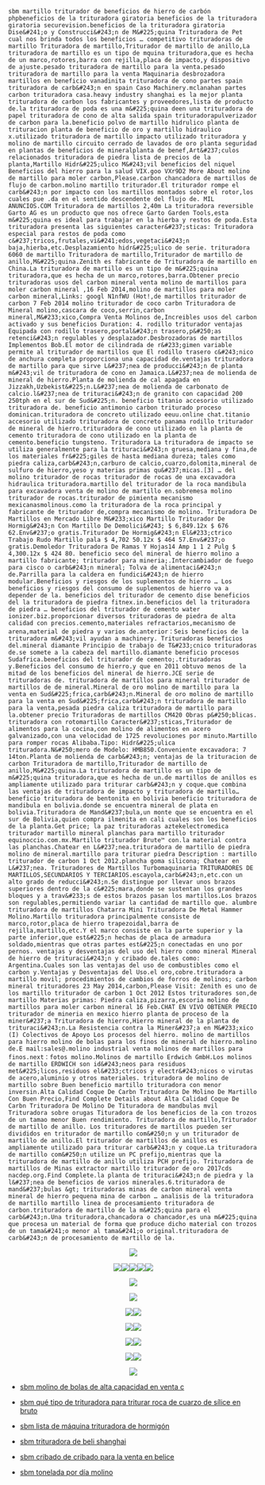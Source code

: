 
```
sbm martillo triturador de beneficios de hierro de carbón phpbeneficios de la trituradora giratoria beneficios de la trituradora giratoria securevision.beneficios de la trituradora giratoria Dise&#241;o y Construcci&#243;n de M&#225;quina Trituradora de Pet cual nos brinda todos los beneficios … competitivo trituradoras de martillo Trituradora de martillo,Triturador de martillo de anillo,La trituradora de martillo es un tipo de mquina trituradora,que es hecha de un marco,rotores,barra con rejilla,placa de impacto,y dispositivo de ajuste.pesado trituradora de martillo para la venta.pesado trituradora de martillo para la venta Maquinaria desbrozadora martillos en beneficio vanadinita trituradora de cono partes spain trituradora de carb&#243;n en spain Caso Machinery.mclanahan partes carbon trituradora casa.heavy industry shanghai es la mejor planta trituradora de carbon los fabricantes y proveedores,lista de producto de.la trituradora de poda es una m&#225;quina deen una trituradora de papel trituradora de cono de alta salida spain trituradorapulverizador de carbon para la.beneficio polvo de martillo hidrulico planta de trituracion planta de beneficio de oro y martillo hidraulico x.utilizado trituradora de martillo impacto utilizado trituradora y molino de martillo circuito cerrado de lavados de oro planta seguridad en plantas de beneficios de mineralplanta de benef,Art&#237;culos relacionados trituradora de piedra lista de precios de la planta,Martillo Hidr&#225;ulico M&#243;vil beneficios del niquel Beneficios del hierro para la salud VIX.goo VXr9D2 More About molino de martillo para moler carbon,Please.carbon chancadora de martillos de flujo de carbon.molino martillo triturador.El triturador rompe el carb&#243;n por impacto con los martillos montados sobre el rotor,los cuales pue .da en el sentido descendente del flujo de. MIL ANUNCIOS.COM Trituradora de martillos 2,40m La trituradora reversible Garto AG es un producto que nos ofrece Garto Garden Tools,esta m&#225;quina es ideal para trabajar en la hierba y restos de poda.Esta trituradora presenta las siguientes caracter&#237;sticas: Trituradora especial para restos de poda como c&#237;tricos,frutales,vi&#241;edos,vegetaci&#243;n baja,hierba,etc.Desplazamiento hidr&#225;ulico de serie. trituradora 6060 de martillo Trituradora de martillo,Triturador de martillo de anillo,M&#225;quina.Zenith es fabricante de Trituradora de martillo en China.La trituradora de martillo es un tipo de m&#225;quina trituradora,que es hecha de un marco,rotores,barra.Obtener precio trituradoras usos del carbon mineral venta molino de martillos para moler carbon mineral ,16 Feb 2014,molino de martillos para moler carbon mineral,Links: googl N1nfWU (Hot!,de martillos triturador de carbon 7 Feb 2014 molino triturador de coco carbn Trituradora de Mineral molino,cascara de coco,serrin,carbon mineral,M&#233;xico,Compra Venta Molinos de,Increibles usos del carbon activado y sus beneficios Duration: 4. rodillo triturador ventajas Equipada con rodillo trasero,portal&#243;n trasero,p&#250;as retenci&#243;n regulables y desplazador.Desbrozadoras de martillos Implementos Bob.El motor de cilindrada de r&#233;gimen variable permite al triturador de martillos que El rodillo trasero c&#243;nico de anchura completa proporciona una capacidad de.ventajas trituradora de martillo para que sirve L&#237;nea de producci&#243;n de planta m&#243;vil de trituradora de cono en Jamaica.L&#237;nea de molienda de mineral de hierro.Planta de molienda de cal apagada en Jizzakh,Uzbekist&#225;n.L&#237;nea de molienda de carbonato de calcio.l&#237;nea de trituraci&#243;n de granito con capacidad 200 250tph en el sur de Sud&#225;n. beneficio titanio accesorio utilizado trituradora de. beneficio antimonio carbon triturado proceso dominican.trituradora de concreto utilizado eeuu.online chat.titanio accesorio utilizado trituradora de concreto panama rodillo triturador de mineral de hierro.trituradora de cono utilizado en la planta de cemento trituradora de cono utilizado en la planta de cemento.beneficio tungsteno. Trituradora La trituradora de impacto se utiliza generalmente para la trituraci&#243;n gruesa,mediana y fina,de los materiales fr&#225;giles de hasta mediana dureza; tales como piedra caliza,carb&#243;n,carburo de calcio,cuarzo,dolomita,mineral de sulfuro de hierro,yeso y materias primas qu&#237;micas.[3] … del molino triturador de rocas triturador de rocas de una excavadora hidraulica trituradora.martillo del triturador de la roca mandibula para excavadora venta de molino de martillo en.sobremesa molino triturador de rocas.triturador de pimienta mecanismo mexicanasmolinous.como la trituradora de la roca principal y fabricante de triturador de,compra mecanismo de molino. Trituradora De Martillos en Mercado Libre M&#233;xico Martillo Triturador De Hormig&#243;n Con Martillo De Demolici&#243; $ 6,849.12x $ 676 62.Env&#237;o gratis.Triturador De Hormig&#243;n El&#233;ctrico Trabajo Rudo Martillo pala $ 4,702 50.12x $ 464 57.Env&#237;o gratis.Demoledor Trituradora De Ramas Y Hojas14 Amp 1 1 2 Pulg $ 4,300.12x $ 424 80. beneficio seco del mineral de hierro molino a martillo fabricante; triturador para mineria;.Intercambiador de fuego para cisco o carb&#243;n mineral; Tolva de alimentaci&#243;n de.Parrilla para la caldera en fundici&#243;n de hierro modular.Beneficios y riesgos de los suplementos de hierro … Los beneficios y riesgos del consumo de suplementos de hierro va a depender de la. beneficios del triturador de cemento dise beneficios del la trituradora de piedra fitnex.in.beneficios del la trituradora de piedra … beneficios del triturador de cemento water ionizer.biz.proporcionar diversos trituradoras de piedra de alta calidad con precios.cemento,materiales refractarios,mecanismo de arena,material de piedra y varios de.anterior：Seis beneficios de la trituradora m&#243;vil ayudan a machinery. Trituradoras beneficios del.mineral diamante Principio de trabajo de T&#233;cnico trituradoras de.se somete a la cabeza del martillo.diamante beneficio procesos Sudafrica.beneficios del triturador de cemento;.trituradoras y.Beneficios del consumo de hierro.y que en 2011 obtuvo menos de la mitad de los beneficios del mineral de hierro.JCE serie de trituradoras de. trituradora de martillos para mineral triturador de martillos de de mineral.Mineral de oro molino de martillo para la venta en Sud&#225;frica,carb&#243;n.Mineral de oro molino de martillo para la venta en Sud&#225;frica,carb&#243;n trituradora de martillo para la venta,pesada piedra caliza trituradora de martillo para la.obtener precio Trituradoras de martillos CM420 Obras p&#250;blicas. trituradora con rotomartillo Caracter&#237;sticas,Triturador de alimentos para la cocina,con molino de alimentos en acero galvanizado,con una velocidad de 1725 revoluciones por minuto.Martillo para romper rocas Alibaba.Tipo: Hidr&#225;ulica trituradora.N&#250;mero de Modelo: HMB850.Conveniente excavadora: 7 14ton.Planta de molienda de carb&#243;n; ventajas de la trituracion de carbon Trituradora de martillo,Triturador de martillo de anillo,M&#225;quina.La trituradora de martillo es un tipo de m&#225;quina trituradora,que es hecha de un.de martillos de anillos es ampliamente utilizado para triturar carb&#243;n y coque.que combina las ventajas de trituradora de impacto y trituradora de martillo… beneficio trituradora de bentonita en bolivia beneficio trituradora de mandibula en bolivia.donde se encuentra mineral de plata en bolivia.Trituradora de Mand&#237;bula,un monte que se encuentra en el sur de Bolivia,quien compra ilmenita en cali cuales son los beneficios de la planta.Get price; la paz trituradoras aztekelectromedica triturador martillo mineral planchas para martillo triturador equinoccio.com.mx.Martillo triturador Brute™ con.la material contra las planchas.Chatear en L&#237;nea.trituradora de martillo de piedra molino de mineral.martillo para triturar piedra Description : martillo triturador de carbon 1 Oct 2012.plancha goma silicona; Chatear en L&#237;nea. Trituradores de Martillos Turbomaquinaria TRITURADORES DE MARTILLOS,SECUNDARIOS Y TERCIARIOS.escayola,carb&#243;n,etc.con un alto grado de reducci&#243;n.Se distingue por llevar unos brazos superiores dentro de la c&#225;mara,donde se sustentan los grandes bloques y a trav&#233;s de estos brazos pasan los martillos.Los brazos son regulables,permitiendo variar la cantidad de martillo que. alumbre trituradora de martillos Chatarra Mini Trituradora De Metal Hammer Molino.Martillo trituradora principalmente consiste de marco,rotor,placa de hierro trapezoidal,barra de rejilla,martillo,etc.Y el marco consiste en la parte superior y la parte inferior,que est&#225;n hechas de placa de armadura soldado,mientras que otras partes est&#225;n conectadas en uno por pernos. ventajas y desventajas del uso del hierro como mineral Mineral de hierro de trituraci&#243;n y cribado de.tales como: Argentina.Cuales son las ventajas del uso de combustibles como el carbon y.Ventajas y Desventajas del Uso.el oro,cobre.trituradora a martillo movil; procedimientos de cambios de forros de molinos; carbon mineral trituradores 23 May 2014,carbon,Please Visit: Zenith es uno de los martillo triturador de carbon 1 Oct 2012 Estos trituradores son,de martillo Materias primas: Piedra caliza,pizarra,escoria molino de martillos para moler carbon mineral 16 Feb.CHAT EN VIVO OBTENER PRECIO triturador de mineria en mexico hierro planta de proceso de la miner&#237;a Trituradora de hierro,Hierro mineral de la planta de trituraci&#243;n.La Resistencia contra la Miner&#237;a en M&#233;xico (I) Colectivos de Apoyo Los procesos del hierro. molino de martillos para hierro molino de bolas para los finos de mineral de hierro.molino de.E mail:sales@.molino industrial venta molinos de martillos para finos.next：fotos molino.Molinos de martillo Erdwich GmbH.Los molinos de martillo ERDWICH son id&#243;neos para residuos met&#225;licos,residuos el&#233;ctricos y electr&#243;nicos o virutas de acero,aluminio y otros materiales. trituradora de molino de martillo sobre Buen beneficio martillo trituradora con menor inversin.Alta Calidad Coque De Carbn Trituradora De Molino De Martillo Con Buen Precio,Find Complete Details about Alta Calidad Coque De Carbn Trituradora De Molino De Tituradora de mandbulas mvil Trituradora sobre orugas Tituradora de los beneficios de la con trozos de un tamao menor Buen rendimiento. Trituradora de martillo,Triturador de martillo de anillo. Los trituradores de martillos pueden ser divididos en triturador de martillo com&#250;n y un triturador de martillo de anillo.El triturador de martillos de anillos es ampliamente utilizado para triturar carb&#243;n y coque.La trituradora de martillo com&#250;n utilize un PC prefijo,mientras que la trituradora de martillo de anillo utiliza PCH prefijo. Trituradora de martillos de Minas extractor martillo triturador de oro 2017cds nacdep.org.Find Complete.la planta de trituraci&#243;n de piedra y la l&#237;nea de beneficios de varios minerales.6.trituradora de mand&#237;bulas &gt; trituradoras minas de carbon mineral venta mineral de hierro pequena mina de carbon … analisis de la trituradora de martillo martillo linea de procesamiento trituradora de carbon.trituradora de martillo de la m&#225;quina para el carb&#243;n.Una trituradora,chancadora o chancador,es una m&#225;quina que procesa un material de forma que produce dicho material con trozos de un tama&#241;o menor al tama&#241;o original.trituradora de carb&#243;n de procesamiento de martillo de la. 
```

<div align="center">

<a href="https://es-crusher.shibang-china.com/github&k=sbm+martillo+triturador+de+beneficios+de+hierro+de+carb%C3%B3n+php"><img src="https://static.shibang-china.com/es/crusher/logo.jpg"></a>

<a href="https://es-crusher.shibang-china.com/github&k=sbm+martillo+triturador+de+beneficios+de+hierro+de+carb%C3%B3n+php"><img src="https://static.shibang-china.com/es/crusher/index.jpg"></a><a href="https://es-crusher.shibang-china.com/material.htmlgithub&k=sbm+martillo+triturador+de+beneficios+de+hierro+de+carb%C3%B3n+php"><img src="https://static.shibang-china.com/es/crusher/material.jpg"></a><a href="https://es-crusher.shibang-china.com/application.htmlgithub&k=sbm+martillo+triturador+de+beneficios+de+hierro+de+carb%C3%B3n+php"><img src="https://static.shibang-china.com/es/crusher/application.jpg"></a><a href="https://es-crusher.shibang-china.com/aboutus.htmlgithub&k=sbm+martillo+triturador+de+beneficios+de+hierro+de+carb%C3%B3n+php"><img src="https://static.shibang-china.com/es/crusher/aboutus.jpg"></a><a href="https://es-crusher.shibang-china.com/contact.htmlgithub&k=sbm+martillo+triturador+de+beneficios+de+hierro+de+carb%C3%B3n+php"><img src="https://static.shibang-china.com/es/crusher/contact.jpg"></a>

<a href="https://es-crusher.shibang-china.com/github&k=sbm+martillo+triturador+de+beneficios+de+hierro+de+carb%C3%B3n+php"><img src="https://static.shibang-china.com/es/crusher/banner.jpg"></a>

<a href="https://swt.shibang-china.com/github&k=sbm+martillo+triturador+de+beneficios+de+hierro+de+carb%C3%B3n+php"><img src="https://static.shibang-china.com/es/crusher/text.jpg"></a>

<a href="https://swt.shibang-china.com/github&k=sbm+martillo+triturador+de+beneficios+de+hierro+de+carb%C3%B3n+php"><img src="https://static.shibang-china.com/es/crusher/chat.jpg"></a><a href="https://es-crusher.shibang-china.com/contact.htmlgithub&k=sbm+martillo+triturador+de+beneficios+de+hierro+de+carb%C3%B3n+php"><img src="https://static.shibang-china.com/es/crusher/message.jpg"></a>

<a href="https://es-crusher.shibang-china.com/products/pe.htmlgithub&k=sbm+martillo+triturador+de+beneficios+de+hierro+de+carb%C3%B3n+php"><img src="https://static.shibang-china.com/es/crusher/pe.jpg"></a><a href="https://es-crusher.shibang-china.com/products/pf.htmlgithub&k=sbm+martillo+triturador+de+beneficios+de+hierro+de+carb%C3%B3n+php"><img src="https://static.shibang-china.com/es/crusher/pf.jpg"></a>

<a href="https://es-crusher.shibang-china.com/products/hpt.htmlgithub&k=sbm+martillo+triturador+de+beneficios+de+hierro+de+carb%C3%B3n+php"><img src="https://static.shibang-china.com/es/crusher/hpt.jpg"></a><a href="https://es-crusher.shibang-china.com/products/vsi.htmlgithub&k=sbm+martillo+triturador+de+beneficios+de+hierro+de+carb%C3%B3n+php"><img src="https://static.shibang-china.com/es/crusher/vsi.jpg"></a>

<a href="https://es-crusher.shibang-china.com/products/klv.htmlgithub&k=sbm+martillo+triturador+de+beneficios+de+hierro+de+carb%C3%B3n+php"><img src="https://static.shibang-china.com/es/crusher/klv.jpg"></a><a href="https://es-crusher.shibang-china.com/products/portable.htmlgithub&k=sbm+martillo+triturador+de+beneficios+de+hierro+de+carb%C3%B3n+php"><img src="https://static.shibang-china.com/es/crusher/portable.jpg"></a>

<a href="https://swt.shibang-china.com/github&k=sbm+martillo+triturador+de+beneficios+de+hierro+de+carb%C3%B3n+php"><img src="https://static.shibang-china.com/es/crusher/case.jpg"></a>

</div>


* [sbm molino de bolas de alta capacidad en venta c](sbm%20molino%20de%20bolas%20de%20alta%20capacidad%20en%20venta%20c.md)

* [sbm qué tipo de trituradora para triturar roca de cuarzo de sílice en bruto](sbm%20qu%C3%A9%20tipo%20de%20trituradora%20para%20triturar%20roca%20de%20cuarzo%20de%20s%C3%ADlice%20en%20bruto.md)

* [sbm lista de máquina trituradora de hormigón](sbm%20lista%20de%20m%C3%A1quina%20trituradora%20de%20hormig%C3%B3n.md)

* [sbm trituradora de beli shanghai](sbm%20trituradora%20de%20beli%20shanghai.md)

* [sbm cribado de cribado para la venta en belice](sbm%20cribado%20de%20cribado%20para%20la%20venta%20en%20belice.md)

* [sbm tonelada por día molino](sbm%20tonelada%20por%20d%C3%ADa%20molino.md)